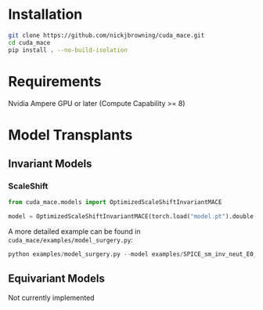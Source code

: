 
# Installation

```bash
git clone https://github.com/nickjbrowning/cuda_mace.git
cd cuda_mace
pip install . --no-build-isolation
```

# Requirements
Nvidia Ampere GPU or later (Compute Capability >= 8)

# Model Transplants

## Invariant Models

### ScaleShift
```python
from cuda_mace.models import OptimizedScaleShiftInvariantMACE

model = OptimizedScaleShiftInvariantMACE(torch.load("model.pt").double())
```

A more detailed example can be found in `cuda_mace/examples/model_surgery.py`:

```python
python examples/model_surgery.py --model examples/SPICE_sm_inv_neut_E0_swa.model
```

## Equivariant Models

Not currently implemented